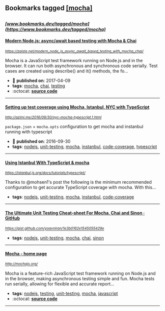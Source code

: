 ## Bookmarks tagged [[mocha]](https://www.bookmarks.dev/search?q=[mocha])

_<sup><sup>[www.bookmarks.dev/tagged/mocha](https://www.bookmarks.dev/tagged/mocha)</sup></sup>_
---
#### [Modern Node.js: async/await based testing with Mocha & Chai](https://zaiste.net/modern_node_js_async_await_based_testing_with_mocha_chai/)
_<sup>https://zaiste.net/modern_node_js_async_await_based_testing_with_mocha_chai/</sup>_

Mocha is a JavaScript test framework running on Node.js and in the browser. It can run both asynchronous and synchronous code serially. Test cases are created using describe() and it() methods, the fo...
* :calendar: **published on**: 2017-04-09
* **tags**: [mocha](../tagged/mocha.md), [chai](../tagged/chai.md), [testing](../tagged/testing.md)
* :octocat: **[source code](https://zaiste.net/modern_node_js_async_await_based_testing_with_mocha_chai/)**
---
#### [Setting up test coverage using Mocha, Istanbul, NYC with TypeScript](http://azimi.me/2016/09/30/nyc-mocha-typescript.1.html)
_<sup>http://azimi.me/2016/09/30/nyc-mocha-typescript.1.html</sup>_

`package.json` + `mocha.opts` configuration to get mocha and instanbul running with typescript
* :calendar: **published on**: 2016-09-30
* **tags**: [nodejs](../tagged/nodejs.md), [unit-testing](../tagged/unit-testing.md), [mocha](../tagged/mocha.md), [instanbul](../tagged/instanbul.md), [code-coverage](../tagged/code-coverage.md), [typescript](../tagged/typescript.md)
---
#### [Using Istanbul With TypeScript & mocha](https://istanbul.js.org/docs/tutorials/typescript/)
_<sup>https://istanbul.js.org/docs/tutorials/typescript/</sup>_

Thanks to @mohsen1's post the following is the minimum recommended configuration to get accurate TypeScript coverage with mocha. With this…
* **tags**: [nodejs](../tagged/nodejs.md), [unit-testing](../tagged/unit-testing.md), [mocha](../tagged/mocha.md), [instanbul](../tagged/instanbul.md), [code-coverage](../tagged/code-coverage.md)
---
#### [The Ultimate Unit Testing Cheat-sheet For Mocha, Chai and Sinon · GitHub](https://gist.github.com/yoavniran/1e3b0162e1545055429e)
_<sup>https://gist.github.com/yoavniran/1e3b0162e1545055429e</sup>_

* **tags**: [nodejs](../tagged/nodejs.md), [unit-testing](../tagged/unit-testing.md), [mocha](../tagged/mocha.md), [chai](../tagged/chai.md), [sinon](../tagged/sinon.md)
---
#### [Mocha - home page](http://mochajs.org/)
_<sup>http://mochajs.org/</sup>_

Mocha is a feature-rich JavaScript test framework running on Node.js and in the browser, making asynchronous testing simple and fun. Mocha tests run serially, allowing for flexible and accurate report...
* **tags**: [nodejs](../tagged/nodejs.md), [testing](../tagged/testing.md), [unit-testing](../tagged/unit-testing.md), [mocha](../tagged/mocha.md), [javascript](../tagged/javascript.md)
* :octocat: **[source code](https://github.com/mochajs/mocha)**
---
